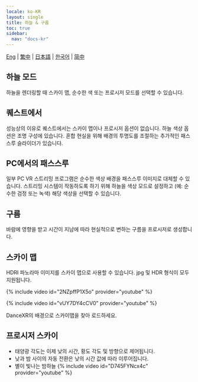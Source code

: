 ```yaml
---
locale: ko-KR
layout: single
title: 하늘 & 구름
toc: true
sidebar:
  nav: "docs-kr"
---
```

[Eng](/dancexr/features/skymap) | [繁中](/tw/dancexr/features/skymap) | [日本語](/jp/dancexr/features/skymap) | [한국어](/kr/dancexr/features/skymap) | [简中](/zh/dancexr/features/skymap)

## 하늘 모드
하늘을 렌더링할 때 스카이 맵, 순수한 색 또는 프로시저 모드를 선택할 수 있습니다.

## 퀘스트에서
성능상의 이유로 퀘스트에서는 스카이 맵이나 프로시저 옵션이 없습니다. 하늘 색상 옵션은 조명 구성에 있습니다. 혼합 현실을 위해 배경의 투명도를 조절하는 추가적인 패스스루 슬라이더가 있습니다.

## PC에서의 패스스루
일부 PC VR 스트리밍 프로그램은 순수한 색상 배경을 패스스루 이미지로 대체할 수 있습니다. 스트리밍 시스템이 작동하도록 하기 위해 하늘을 색상 모드로 설정하고 (예: 순수한 검정 또는 녹색) 해당 색상을 선택할 수 있습니다.

## 구름
바람에 영향을 받고 시간이 지남에 따라 현실적으로 변하는 구름을 프로시저로 생성합니다.

## 스카이 맵
HDRI 파노라마 이미지를 스카이 맵으로 사용할 수 있습니다. jpg 및 HDR 형식이 모두 지원됩니다.

{% include video id="2NZpffP1X5o" provider="youtube" %}

{% include video id="vUY7DY4cCV0" provider="youtube" %}

DanceXR의 배경으로 스카이맵을 찾아 로드하세요.

## 프로시저 스카이
* 태양광 각도는 이제 낮의 시간, 황도 각도 및 방향으로 제어됩니다.
* 낮과 밤 사이의 자동 전환은 낮의 시간 값에 따라 이루어집니다.
* 별이 빛나는 밤하늘
{% include video id="D745FYNcx4c" provider="youtube" %}